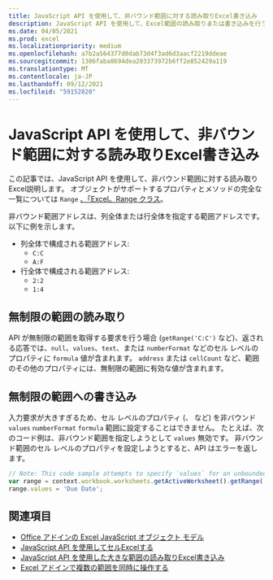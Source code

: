 ```yaml
---
title: JavaScript API を使用して、非バウンド範囲に対する読み取りExcel書き込み
description: JavaScript API を使用して、Excel範囲の読み取りまたは書き込みを行う方法について説明します。
ms.date: 04/05/2021
ms.prod: excel
ms.localizationpriority: medium
ms.openlocfilehash: a7b2a564377d0dab73d4f3ad6d3aacf2219ddeae
ms.sourcegitcommit: 1306faba8694dea203373972b6ff2e852429a119
ms.translationtype: MT
ms.contentlocale: ja-JP
ms.lasthandoff: 09/12/2021
ms.locfileid: "59152820"
---
```

# <a name="read-or-write-to-an-unbounded-range-using-the-excel-javascript-api"></a>JavaScript API を使用して、非バウンド範囲に対する読み取りExcel書き込み

この記事では、JavaScript API を使用して、非バウンド範囲に対する読み取りExcel説明します。 オブジェクトがサポートするプロパティとメソッドの完全な一覧については `Range` [、「Excel。Range クラス](/javascript/api/excel/excel.range)。

非バウンド範囲アドレスは、列全体または行全体を指定する範囲アドレスです。 以下に例を示します。

- 列全体で構成される範囲アドレス:<ul><li>`C:C`</li><li>`A:F`</li></ul>
- 行全体で構成される範囲アドレス:<ul><li>`2:2`</li><li>`1:4`</li></ul>

## <a name="read-an-unbounded-range"></a>無制限の範囲の読み取り

API が無制限の範囲を取得する要求を行う場合 (`getRange('C:C')` など)、返される応答では、`null`、`values`、`text`、または `numberFormat` などのセル レベルのプロパティに `formula` 値が含まれます。 `address` または `cellCount` など、範囲のその他のプロパティには、無制限の範囲に有効な値が含まれます。

## <a name="write-to-an-unbounded-range"></a>無制限の範囲への書き込み

入力要求が大きすぎるため、セル レベルのプロパティ (、 など) を非バウンド `values` `numberFormat` `formula` 範囲に設定することはできません。 たとえば、次のコード例は、非バウンド範囲を指定しようとして `values` 無効です。 非バウンド範囲のセル レベルのプロパティを設定しようとすると、API はエラーを返します。

```js
// Note: This code sample attempts to specify `values` for an unbounded range, which is not a valid request. The sample will return an error. 
var range = context.workbook.worksheets.getActiveWorksheet().getRange('A:B');
range.values = 'Due Date';
```

## <a name="see-also"></a>関連項目

- [Office アドインの Excel JavaScript オブジェクト モデル](excel-add-ins-core-concepts.md)
- [JavaScript API を使用してセルExcelする](excel-add-ins-cells.md)
- [JavaScript API を使用した大きな範囲の読み取りExcel書き込み](excel-add-ins-ranges-large.md)
- [Excel アドインで複数の範囲を同時に操作する](excel-add-ins-multiple-ranges.md)
